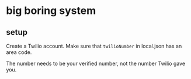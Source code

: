 # big boring system

## setup

Create a Twilio account. Make sure that `twilioNumber` in local.json has an area code.

The number needs to be your verified number, not the number Twilio gave you.
